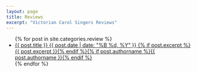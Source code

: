 ```yaml
---
layout: page
title: Reviews
excerpt: "Victorian Carol Singers Reviews"
---
```


<ul class="post-list">
{% for post in site.categories.review %}
  <li><article><a href="{{ site.url }}{{ post.url }}">{{ post.title }} <span class="entry-date"><time datetime="{{ post.date | date_to_xmlschema }}">{{ post.date | date: "%B %d, %Y" }}</time> </span>{% if post.excerpt %} <span class="excerpt">{{ post.excerpt }}</span>{% endif %}{% if post.authorname %}<span class="entry-date">{{ post.authorname }}</span>{% endif %}</a></article></li>
{% endfor %}
</ul>

